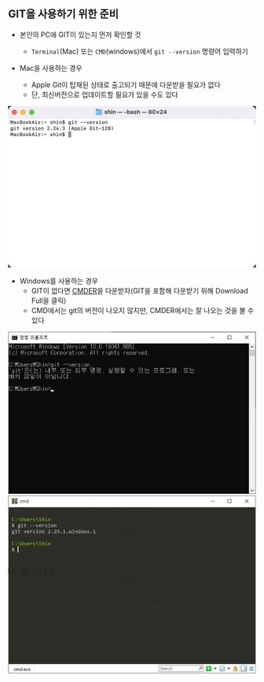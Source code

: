 ## GIT을 사용하기 위한 준비
- 본인의 PC에 GIT이 있는지 먼저 확인할 것
  - `Terminal`(Mac) 또는 `CMD`(windows)에서 `git --version` 명령어 입력하기

- Mac을 사용하는 경우
  - Apple Git이 탑재된 상태로 출고되기 때문에 다운받을 필요가 없다
  - 단, 최신버전으로 업데이트할 필요가 있을 수도 있다
<p align = "center"><img src = "../imageFiles/003-mac-gitversion.jpg?raw=true" width=600 /></p>

- Windows를 사용하는 경우
  - GIT이 없다면 [CMDER](https://cmder.net/)을 다운받자(GIT을 포함해 다운받기 위해 Download Full을 클릭)
  - CMD에서는 git의 버전이 나오지 않지만, CMDER에서는 잘 나오는 것을 볼 수 있다
<p align = "center"><img src = "../imageFiles/001-window-gitversion.jpg?raw=true"/> <img src = "../imageFiles/002-window-gitversion2.jpg?raw=true" /></p>
